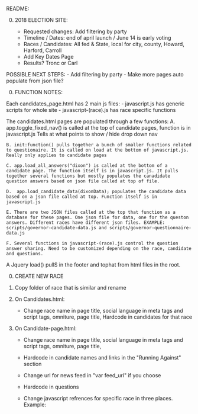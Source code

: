 README:

0. 2018 ELECTION SITE:

   * Requested changes: Add filtering by party
   * Timeline / Dates: end of april launch / June 14 is early voting
   * Races / Candidates: All fed & State, local for city, county, Howard, Harford, Carroll
   * Add Key Dates Page
   * Results? Tronc or Carl

POSSIBLE NEXT STEPS: - Add filtering by party - Make more pages auto populate from json file?

0. FUNCTION NOTES:

Each candidates_page.html has 2 main js files: - javascript.js has generic scripts for whole site - javascript-(race).js has race specific functions

The candidates.html pages are populated through a few functions:
A. app.toggle_fixed_nav() is called at the top of candidate pages, function is in javascript.js
Tells at what points to show / hide drop down nav

    B. init:function() pulls together a bunch of smaller functions related to questionaire. It is called on load at the bottom of javascript.js. Really only applies to candidate pages

    C. app.load_all_answers("dixon") is called at the bottom of a candidate page. The function itself is in javascript.js. It pulls together several functions but mostly populates the canadidate question answers based on json file called at top of file.

    D.  app.load_candidate_data(dixonData); populates the candidate data based on a json file called at top. Function itself is in javascript.js

    E. There are two JSON files called at the top that function as a database for these pages. One json file for data, one for the queston answers. Different races have different json files. EXAMPLE: scripts/governor-candidate-data.js and scripts/governor-questionnaire-data.js

    F. Several functions in javascript-(race).js control the question answer sharing. Need to be customized depending on the race, candidate and questions.

A Jquery load() pullS in the footer and tophat from html files in the root.

0. CREATE NEW RACE

1) Copy folder of race that is similar and rename

2. On Candidates.html:

   * Change race name in page title, social language in meta tags and script tags, omniture, page title,
     Hardcode in candidates for that race

3) On Candidate-page.html:

   * Change race name in page title, social language in meta tags and script tags, omniture, page title,

   * Hardcode in candidate names and links in the "Running Against" section

   * Change url for news feed in "var feed_url" if you choose

   * Hardcode in questions

   * Change javascript refrences for specific race in three places. Example: <script language="javascript" src="../scripts/governor-candidate-data.js"> would become <script language="javascript" src="../scripts/comptroller-candidate-data.js">.

4. Make three javascript pages

   javascript-(race).js: Swap info for canidiates and questions. This is for the SHARE QUESTION function

   (race)-candidate-data.js: JSON file for candidate data
   Complete google doc (\*see spreadsheet notes below)
   Convert to JSON (http://www.convertcsv.com/csv-to-json.htm)
   Add JSON to this js file, follow formatting

   (race)-questionaire-data.js: JSON file for candidate questionaire data
   Complete google doc (\*see spreadsheet notes below)
   Convert to JSON (http://www.convertcsv.com/csv-to-json.htm)
   Add JSON to this js file, follow formatting

* SPREADSHEET NOTES:

      	A. Cadidate Data input notes:

      	PARTY: Democrat/Republican should be capatalized
      	WEBSITE: xxx.com (no http://www.)
      	TWITTER: @XXX
      	FACEBOOK: facebook.com/xxx (no http://www.)
      	BIO:  Wrap all paragraphs in <p></p>. MUST be one long string with no returns
      	BACKGROUND:  Wrap all paragraphs in <p></p>. MUST be one long string with no returns


    B. Questionaires

    - Entries must be one long string
    - It is ok if some p2 fields are blank
    - If a p2 entry has more that one paragraph, need to wrap all graphs in  <p></p>
    - p1 entires should not be wrapped in <p>

0. NEWS FEED ON CANDIDATE PAGE:

Uses rss2json

STEP 1: Create the feed

    - Go to this page: https://rss2json.com/

    - Run xml page through their converter (Example: http://www.baltimoresun.com/news/maryland/politics/rss2.0.xml)

    - Choose advanced options and make count = 5

    - Need to have an API key to do this, just log in for one (it is free)

STEP 2: Add the feed to candidates-page.html

    Add the url provided in the converter to the variable "var feed_url" at the bottom of candidate-page.html

SOURCE CODE:
I used the AJAX code on this page, just swapped out the url provided from the converter in step 1:
https://rss2json.com/rss-to-json-api-javascript-example

0. Dev Pass
   (baltsun / data)
